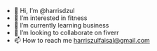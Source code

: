 - 👋 Hi, I’m @harrisdzul
- 👀 I’m interested in fitness
- 🌱 I’m currently learning business
- 💞️ I’m looking to collaborate on fiverr
- 📫 How to reach me harriszulfaisal@gmail.com

<!---
harrisdzul/harrisdzul is a ✨ special ✨ repository because its `README.md` (this file) appears on your GitHub profile.
You can click the Preview link to take a look at your changes.
--->
